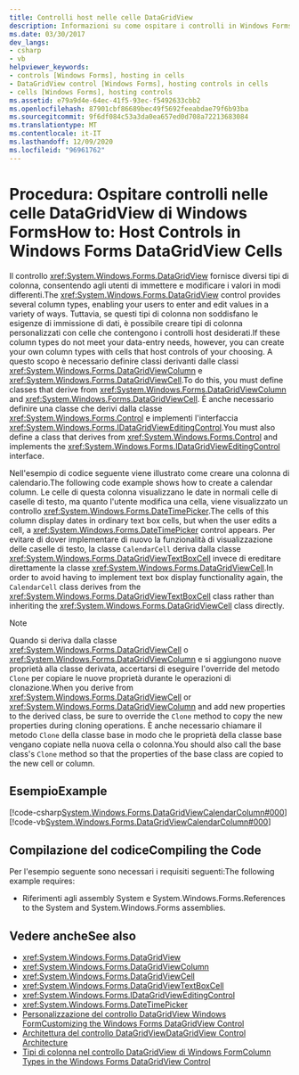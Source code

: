 ```yaml
---
title: Controlli host nelle celle DataGridView
description: Informazioni su come ospitare i controlli in Windows Forms celle DataGridView per consentire agli utenti di immettere e modificare i valori in diversi modi.
ms.date: 03/30/2017
dev_langs:
- csharp
- vb
helpviewer_keywords:
- controls [Windows Forms], hosting in cells
- DataGridView control [Windows Forms], hosting controls in cells
- cells [Windows Forms], hosting controls
ms.assetid: e79a9d4e-64ec-41f5-93ec-f5492633cbb2
ms.openlocfilehash: 87901cbf86689bec49f5692feeabdae79f6b93ba
ms.sourcegitcommit: 9f6df084c53a3da0ea657ed0d708a72213683084
ms.translationtype: MT
ms.contentlocale: it-IT
ms.lasthandoff: 12/09/2020
ms.locfileid: "96961762"
---
```

# <a name="how-to-host-controls-in-windows-forms-datagridview-cells"></a><span data-ttu-id="dcd47-103">Procedura: Ospitare controlli nelle celle DataGridView di Windows Forms</span><span class="sxs-lookup"><span data-stu-id="dcd47-103">How to: Host Controls in Windows Forms DataGridView Cells</span></span>
<span data-ttu-id="dcd47-104">Il controllo <xref:System.Windows.Forms.DataGridView> fornisce diversi tipi di colonna, consentendo agli utenti di immettere e modificare i valori in modi differenti.</span><span class="sxs-lookup"><span data-stu-id="dcd47-104">The <xref:System.Windows.Forms.DataGridView> control provides several column types, enabling your users to enter and edit values in a variety of ways.</span></span> <span data-ttu-id="dcd47-105">Tuttavia, se questi tipi di colonna non soddisfano le esigenze di immissione di dati, è possibile creare tipi di colonna personalizzati con celle che contengono i controlli host desiderati.</span><span class="sxs-lookup"><span data-stu-id="dcd47-105">If these column types do not meet your data-entry needs, however, you can create your own column types with cells that host controls of your choosing.</span></span> <span data-ttu-id="dcd47-106">A questo scopo è necessario definire classi derivanti dalle classi <xref:System.Windows.Forms.DataGridViewColumn> e <xref:System.Windows.Forms.DataGridViewCell>.</span><span class="sxs-lookup"><span data-stu-id="dcd47-106">To do this, you must define classes that derive from <xref:System.Windows.Forms.DataGridViewColumn> and <xref:System.Windows.Forms.DataGridViewCell>.</span></span> <span data-ttu-id="dcd47-107">È anche necessario definire una classe che derivi dalla classe <xref:System.Windows.Forms.Control> e implementi l'interfaccia <xref:System.Windows.Forms.IDataGridViewEditingControl>.</span><span class="sxs-lookup"><span data-stu-id="dcd47-107">You must also define a class that derives from <xref:System.Windows.Forms.Control> and implements the <xref:System.Windows.Forms.IDataGridViewEditingControl> interface.</span></span>  
  
 <span data-ttu-id="dcd47-108">Nell'esempio di codice seguente viene illustrato come creare una colonna di calendario.</span><span class="sxs-lookup"><span data-stu-id="dcd47-108">The following code example shows how to create a calendar column.</span></span> <span data-ttu-id="dcd47-109">Le celle di questa colonna visualizzano le date in normali celle di caselle di testo, ma quanto l'utente modifica una cella, viene visualizzato un controllo <xref:System.Windows.Forms.DateTimePicker>.</span><span class="sxs-lookup"><span data-stu-id="dcd47-109">The cells of this column display dates in ordinary text box cells, but when the user edits a cell, a <xref:System.Windows.Forms.DateTimePicker> control appears.</span></span> <span data-ttu-id="dcd47-110">Per evitare di dover implementare di nuovo la funzionalità di visualizzazione delle caselle di testo, la classe `CalendarCell` deriva dalla classe <xref:System.Windows.Forms.DataGridViewTextBoxCell> invece di ereditare direttamente la classe <xref:System.Windows.Forms.DataGridViewCell>.</span><span class="sxs-lookup"><span data-stu-id="dcd47-110">In order to avoid having to implement text box display functionality again, the `CalendarCell` class derives from the <xref:System.Windows.Forms.DataGridViewTextBoxCell> class rather than inheriting the <xref:System.Windows.Forms.DataGridViewCell> class directly.</span></span>  
  
> [!NOTE]
> <span data-ttu-id="dcd47-111">Quando si deriva dalla classe <xref:System.Windows.Forms.DataGridViewCell> o <xref:System.Windows.Forms.DataGridViewColumn> e si aggiungono nuove proprietà alla classe derivata, accertarsi di eseguire l'override del metodo `Clone` per copiare le nuove proprietà durante le operazioni di clonazione.</span><span class="sxs-lookup"><span data-stu-id="dcd47-111">When you derive from <xref:System.Windows.Forms.DataGridViewCell> or <xref:System.Windows.Forms.DataGridViewColumn> and add new properties to the derived class, be sure to override the `Clone` method to copy the new properties during cloning operations.</span></span> <span data-ttu-id="dcd47-112">È anche necessario chiamare il metodo `Clone` della classe base in modo che le proprietà della classe base vengano copiate nella nuova cella o colonna.</span><span class="sxs-lookup"><span data-stu-id="dcd47-112">You should also call the base class's `Clone` method so that the properties of the base class are copied to the new cell or column.</span></span>  
  
## <a name="example"></a><span data-ttu-id="dcd47-113">Esempio</span><span class="sxs-lookup"><span data-stu-id="dcd47-113">Example</span></span>  
 [!code-csharp[System.Windows.Forms.DataGridViewCalendarColumn#000](~/samples/snippets/csharp/VS_Snippets_Winforms/System.Windows.Forms.DataGridViewCalendarColumn/CS/datagridviewcalendarcolumn.cs#000)]
 [!code-vb[System.Windows.Forms.DataGridViewCalendarColumn#000](~/samples/snippets/visualbasic/VS_Snippets_Winforms/System.Windows.Forms.DataGridViewCalendarColumn/VB/datagridviewcalendarcolumn.vb#000)]  
  
## <a name="compiling-the-code"></a><span data-ttu-id="dcd47-114">Compilazione del codice</span><span class="sxs-lookup"><span data-stu-id="dcd47-114">Compiling the Code</span></span>  
 <span data-ttu-id="dcd47-115">Per l'esempio seguente sono necessari i requisiti seguenti:</span><span class="sxs-lookup"><span data-stu-id="dcd47-115">The following example requires:</span></span>  
  
- <span data-ttu-id="dcd47-116">Riferimenti agli assembly System e System.Windows.Forms.</span><span class="sxs-lookup"><span data-stu-id="dcd47-116">References to the System and System.Windows.Forms assemblies.</span></span>  
  
## <a name="see-also"></a><span data-ttu-id="dcd47-117">Vedere anche</span><span class="sxs-lookup"><span data-stu-id="dcd47-117">See also</span></span>

- <xref:System.Windows.Forms.DataGridView>
- <xref:System.Windows.Forms.DataGridViewColumn>
- <xref:System.Windows.Forms.DataGridViewCell>
- <xref:System.Windows.Forms.DataGridViewTextBoxCell>
- <xref:System.Windows.Forms.IDataGridViewEditingControl>
- <xref:System.Windows.Forms.DateTimePicker>
- [<span data-ttu-id="dcd47-118">Personalizzazione del controllo DataGridView Windows Form</span><span class="sxs-lookup"><span data-stu-id="dcd47-118">Customizing the Windows Forms DataGridView Control</span></span>](customizing-the-windows-forms-datagridview-control.md)
- [<span data-ttu-id="dcd47-119">Architettura del controllo DataGridView</span><span class="sxs-lookup"><span data-stu-id="dcd47-119">DataGridView Control Architecture</span></span>](datagridview-control-architecture-windows-forms.md)
- [<span data-ttu-id="dcd47-120">Tipi di colonna nel controllo DataGridView di Windows Form</span><span class="sxs-lookup"><span data-stu-id="dcd47-120">Column Types in the Windows Forms DataGridView Control</span></span>](column-types-in-the-windows-forms-datagridview-control.md)
